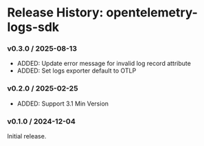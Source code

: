 # Release History: opentelemetry-logs-sdk

### v0.3.0 / 2025-08-13

* ADDED: Update error message for invalid log record attribute
* ADDED: Set logs exporter default to OTLP

### v0.2.0 / 2025-02-25

- ADDED: Support 3.1 Min Version

### v0.1.0 / 2024-12-04

Initial release.
